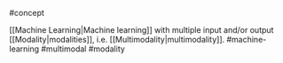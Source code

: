 #concept 

[[Machine Learning|Machine learning]] with multiple input and/or output [[Modality|modalities]], i.e. [[Multimodality|multimodality]]. #machine-learning #multimodal #modality